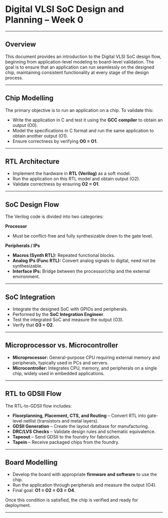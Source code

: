 

#  Digital VLSI SoC Design and Planning – Week 0  

---

## Overview  
This document provides an introduction to the Digital VLSI SoC design flow, beginning from application-level modeling to board-level validation. The goal is to ensure that an application can run seamlessly on the designed chip, maintaining consistent functionality at every stage of the design process.

---

## Chip Modelling  
The primary objective is to run an application on a chip. To validate this:  

- Write the application in C and test it using the **GCC compiler** to obtain an output (O0).  
- Model the specifications in C format and run the same application to obtain another output (O1).  
- Ensure correctness by verifying **O0 = O1**.  

---

## RTL Architecture  
- Implement the hardware in **RTL (Verilog)** as a soft model.  
- Run the application on this RTL model and obtain output (O2).  
- Validate correctness by ensuring **O2 = O1**.  

---

## SoC Design Flow  
The Verilog code is divided into two categories:  

**Processor**  
- Must be conflict-free and fully synthesizable down to the gate level.  

**Peripherals / IPs**  
- **Macros (Synth RTL):** Repeated functional blocks.  
- **Analog IPs (Func RTL):** Convert analog signals to digital, need not be synthesizable.  
- **Interface IPs:** Bridge between the processor/chip and the external environment.  

---

## SoC Integration  
- Integrate the designed SoC with GPIOs and peripherals.  
- Performed by the **SoC Integration Engineer**.  
- Test the integrated SoC and measure the output (O3).  
- Verify that **O3 = O2**.  

---

## Microprocessor vs. Microcontroller  
- **Microprocessor:** General-purpose CPU requiring external memory and peripherals, typically used in PCs and servers.  
- **Microcontroller:** Integrates CPU, memory, and peripherals on a single chip, widely used in embedded applications.  

---

## RTL to GDSII Flow  
The RTL-to-GDSII flow includes:  

- **Floorplanning, Placement, CTS, and Routing** – Convert RTL into gate-level netlist (transistors and metal layers).  
- **GDSII Generation** – Create the layout database for manufacturing.  
- **DRC/LVS Checks** – Validate design rules and schematic equivalence.  
- **Tapeout** – Send GDSII to the foundry for fabrication.  
- **Tapein** – Receive packaged chips from the foundry.  

---

## Board Modelling  
- Develop the board with appropriate **firmware and software** to use the chip.  
- Run the application through peripherals and measure the output (O4).  
- Final goal: **O1 = O2 = O3 = O4**.  

Once this condition is satisfied, the chip is verified and ready for deployment.  

---
